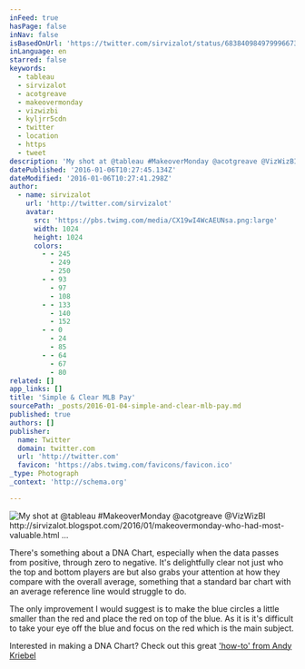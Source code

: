 ```yaml
---
inFeed: true
hasPage: false
inNav: false
isBasedOnUrl: 'https://twitter.com/sirvizalot/status/683840984979996673'
inLanguage: en
starred: false
keywords:
  - tableau
  - sirvizalot
  - acotgreave
  - makeovermonday
  - vizwizbi
  - kyljrr5cdn
  - twitter
  - location
  - https
  - tweet
description: 'My shot at @tableau #MakeoverMonday @acotgreave @VizWizBI http://sirvizalot.blogspot.com/2016/01/makeovermonday-who-had-most-valuable.html ...'
datePublished: '2016-01-06T10:27:45.134Z'
dateModified: '2016-01-06T10:27:41.298Z'
author:
  - name: sirvizalot
    url: 'http://twitter.com/sirvizalot'
    avatar:
      src: 'https://pbs.twimg.com/media/CX19wI4WcAEUNsa.png:large'
      width: 1024
      height: 1024
      colors:
        - - 245
          - 249
          - 250
        - - 93
          - 97
          - 108
        - - 133
          - 140
          - 152
        - - 0
          - 24
          - 85
        - - 64
          - 67
          - 80
related: []
app_links: []
title: 'Simple & Clear MLB Pay'
sourcePath: _posts/2016-01-04-simple-and-clear-mlb-pay.md
published: true
authors: []
publisher:
  name: Twitter
  domain: twitter.com
  url: 'http://twitter.com'
  favicon: 'https://abs.twimg.com/favicons/favicon.ico'
_type: Photograph
_context: 'http://schema.org'

---
```

![My shot at @tableau #MakeoverMonday @acotgreave @VizWizBI http://sirvizalot.blogspot.com/2016/01/makeovermonday-who-had-most-valuable.html ...](https://s3-us-west-2.amazonaws.com/the-grid-img/p/3809a5dc369640c0a1b785e8884b05ffdc1e890d.png)

There's something about a DNA Chart, especially when the data passes from positive, through zero to negative. It's delightfully clear not just who the top and bottom players are but also grabs your attention at how they compare with the overall average, something that a standard bar chart with an average reference line would struggle to do.

The only improvement I would suggest is to make the blue circles a little smaller than the red and place the red on top of the blue. As it is it's difficult to take your eye off the blue and focus on the red which is the main subject.

Interested in making a DNA Chart? Check out this great ['how-to' from Andy Kriebel][0]

[0]: http://vizwiz.blogspot.co.uk/2015/06/dnacharts.html